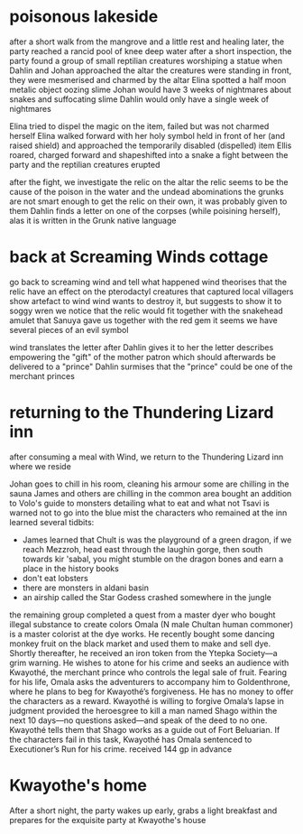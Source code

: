 # poisonous lakeside
after a short walk from the mangrove and a little rest and healing later, the party reached a rancid pool of knee deep water
after a short inspection, the party found a group of small reptilian creatures worshiping a statue
when Dahlin and Johan approached the altar the creatures were standing in front, they were mesmerised and charmed by the altar
Elina spotted a half moon metalic object oozing slime
Johan would have 3 weeks of nightmares about snakes and suffocating slime
Dahlin would only have a single week of nightmares

Elina tried to dispel the magic on the item, failed but was not charmed herself
Elina walked forward with her holy symbol held in front of her (and raised shield) and approached the temporarily disabled (dispelled) item
Ellis roared, charged forward and shapeshifted into a snake
a fight between the party and the reptilian creatures erupted

after the fight, we investigate the relic on the altar
the relic seems to be the cause of the poison in the water and the undead abominations
the grunks are not smart enough to get the relic on their own, it was probably given to them
Dahlin finds a letter on one of the corpses (while poisining herself), alas it is written in the Grunk native language

# back at Screaming Winds cottage
go back to screaming wind and tell what happened
wind theorises that the relic have an effect on the pterodactyl creatures that captured local villagers
show artefact to wind
wind wants to destroy it, but suggests to show it to soggy wren
we notice that the relic would fit together with the snakehead amulet that Sanuya gave us
together with the red gem it seems we have several pieces of an evil symbol

wind translates the letter after Dahlin gives it to her
the letter describes empowering the "gift" of the mother patron which should afterwards be delivered to a "prince"
Dahlin surmises that the "prince" could be one of the merchant princes

# returning to the Thundering Lizard inn
after consuming a meal with Wind, we return to the Thundering Lizard inn where we reside

Johan goes to chill in his room, cleaning his armour
some are chilling in the sauna
James and others are chilling in the common area
bought an addition to Volo's guide to monsters detailing what to eat and what not
Tsavi is warned not to go into the blue mist
the characters who remained at the inn learned several tidbits:
 - James learned that Chult is was the playground of a green dragon, if we reach Mezzroh, head east through the laughin gorge, then south towards kir 'sabal, you might stumble on the dragon bones and earn a place in the history books
 - don't eat lobsters
 - there are monsters in aldani basin
 - an airship called the Star Godess crashed somewhere in the jungle

the remaining group completed a quest from a master dyer who bought illegal substance to create colors
Omala (N male Chultan human commoner) is a master colorist at the dye works.
He recently bought some dancing monkey fruit on the black market and used them to make and sell dye.
Shortly thereafter, he received an iron token from the Ytepka Society—a grim warning.
He wishes to atone for his crime and seeks an audience with Kwayothé, the merchant prince who controls the legal sale of fruit.
Fearing for his life, Omala asks the adventurers to accompany him to Goldenthrone, where he plans to beg for Kwayothé’s forgiveness.
He has no money to offer the characters as a reward. Kwayothé is willing to forgive Omala’s lapse in judgment provided the heroesgree to kill a man named Shago within the next 10 days—no questions asked—and speak of the deed to no one.
Kwayothé tells them that Shago works as a guide out of Fort Beluarian. If the characters fail in this task, Kwayothé has
Omala sentenced to Executioner’s Run for his crime.
received 144 gp in advance

# Kwayothe's home
After a short night, the party wakes up early, grabs a light breakfast and prepares for the exquisite party at Kwayothe's house